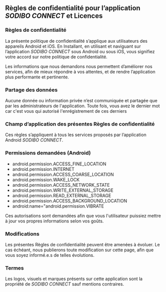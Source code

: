 ## Règles de confidentialité pour l’application *SODIBO CONNECT* et Licences
### Règles de confidentialité

La présente politique de confidentialité s’applique aux utilisateurs des appareils Android et iOS. 
En Installant, en utilisant et naviguant sur l’application *SODIBO CONNECT* sous Android ou sous iOS, vous signifiez votre accord sur notre politique de confidentialité.

Les informations que nous demandons nous permettent d’améliorer nos services, afin de mieux répondre à vos attentes, et de rendre l’application plus performante et pertinente.

### Partage des données
Aucune donnée ou information privée n’est communiquée et partagée que par les administrateurs de l'application. Toute fois, vous avez le dernier mot car c'est vous qui autorisé l'enrégistrement de ces derniers

### Champ d’application des présentes Règles de confidentialité
Ces règles s’appliquent à tous les services proposés par l’application Android *SODIBO CONNECT*.

### Permissions demandées (Android)

* android.permission.ACCESS_FINE_LOCATION
* android.permission.INTERNET
* android.permission.ACCESS_COARSE_LOCATION
* android.permission.WAKE_LOCK
* android.permission.ACCESS_NETWORK_STATE
* android.permission.WRITE_EXTERNAL_STORAGE
* android.permission.READ_EXTERNAL_STORAGE
* android.permission.ACCESS_BACKGROUND_LOCATION
* android:name="android.permission.VIBRATE
    
Ces autorisations sont demandées afin que vous l'utilisateur puissiez mettre à jour vos propres informations selon vos goûts.

### Modifications
Les présentes Règles de confidentialité peuvent être amenées à évoluer. Le cas échéant, nous publierons toute modification sur cette page, afin que vous soyez informé.e.s de telles évolutions.

### Termes
Les logos, visuels et marques présents sur cette application sont la propriété de *SODIBO CONNECT* sauf mentions contraires.
